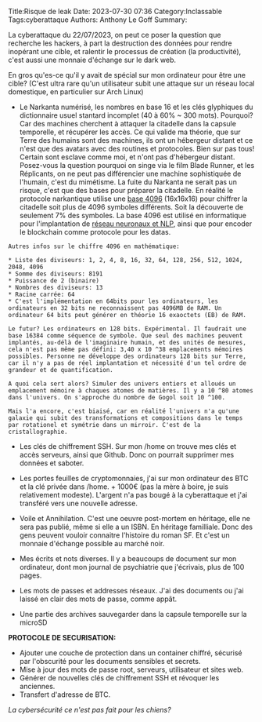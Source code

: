 Title:Risque de leak
Date: 2023-07-30 07:36
Category:Inclassable
Tags:cyberattaque
Authors: Anthony Le Goff
Summary:

La cyberattaque du 22/07/2023, on peut ce poser la question que recherche les hackers, à part la destruction des données pour rendre inopérant une cible, et ralentir le processus de création (la productivité), c'est aussi une monnaie d'échange sur le dark web.

En gros qu'es-ce qu'il y avait de spécial sur mon ordinateur pour être une cible? (C'est ultra rare qu'un utilisateur subit une attaque sur un réseau local domestique, en particulier sur Arch Linux)

* Le Narkanta numérisé, les nombres en base 16 et les clés glyphiques du dictionnaire usuel stantard incomplet (40 à 60% ~ 300 mots). Pourquoi? Car des machines cherchent à attaquer la citadelle dans la capsule temporelle, et récupérer les accès. Ce qui valide ma théorie, que sur Terre des humains sont des machines, ils ont un hébergeur distant et ce n'est que des avatars avec des routines et protocoles. Bien sur pas tous! Certain sont esclave comme moi, et n'ont pas d'hébergeur distant. Posez-vous la question pourquoi on singe via le film Blade Runner, et les Réplicants, on ne peut pas différencier une machine sophistiquée de l'humain, c'est du mimétisme. La fuite du Narkanta ne serait pas un risque, c'est que des bases pour préparer la citadelle. En réalité le protocole narkantique utilise une [base 4096](https://github.com/ZCHGorg/base4096) (16x16x16) pour chiffrer la citadelle soit plus de 4096 symboles différents. Soit la découverte de seulement 7% des symboles. La base 4096 est utilisé en informatique pour l'implantation de [réseau neuronaux et NLP](https://metatext.io/models/allenai-longformer-base-4096), ainsi que pour encoder le blockchain comme protocole pour les datas.

```text
Autres infos sur le chiffre 4096 en mathématique:

* Liste des diviseurs: 1, 2, 4, 8, 16, 32, 64, 128, 256, 512, 1024, 2048, 4096
* Somme des diviseurs: 8191
* Puissance de 2 (binaire)
* Nombres des diviseurs: 13
* Racine carrée: 64
* C'est l'implémentation en 64bits pour les ordinateurs, les ordinateurs en 32 bits ne reconnaissent pas 4096MB de RAM. Un ordinateur 64 bits peut générer en théorie 16 exaoctets (EB) de RAM.

Le futur? Les ordinateurs en 128 bits. Expérimental. Il faudrait une base 16384 comme séquence de symbole. Que seul des machines peuvent implantés, au-délà de l'imaginaire humain, et des unités de mesures, cela n'est pas même pas défini: 3,40 x 10 ^38 emplacements mémoires possibles. Personne ne développe des ordinateurs 128 bits sur Terre, car il n'y a pas de réel implantation et nécessité d'un tel ordre de grandeur et de quantification.

A quoi cela sert alors? Simuler des univers entiers et alloués un emplacement mémoire à chaques atomes de matières. Il y a 10 ^80 atomes dans l'univers. On s'approche du nombre de Gogol soit 10 ^100. 

Mais l'a encore, c'est biaisé, car en réalité l'univers n'a qu'une galaxie qui subit des transformations et compositions dans le temps par rotationel et symétrie dans un mirroir. C'est de la cristallographie.
```

* Les clés de chiffrement SSH. Sur mon /home on trouve mes clés et accès serveurs, ainsi que Github. Donc on pourrait supprimer mes données et saboter.

* Les portes feuilles de cryptomonnaies, j'ai sur mon ordinateur des BTC et la clé privée dans /home. + 1000€ (pas la mère à boire, je suis relativement modeste). L'argent n'a pas bougé à la cyberattaque et j'ai transféré vers une nouvelle adresse.

* Voile et Annihilation. C'est une oeuvre post-mortem en héritage, elle ne sera pas publié, même si elle a un ISBN. En héritage familliale. Donc des gens peuvent vouloir connaitre l'histoire du roman SF. Et c'est un monnaie d'échange possible au marché noir.

* Mes écrits et nots diverses. Il y a beaucoups de document sur mon ordinateur, dont mon journal de psychiatrie que j'écrivais, plus de 100 pages. 

* Les mots de passes et addresses réseaux. J'ai des documents ou j'ai laissé en clair des mots de passe, comme appât.

* Une partie des archives sauvegarder dans la capsule temporelle sur la microSD

**PROTOCOLE DE SECURISATION:**

* Ajouter une couche de protection dans un container chiffré, sécurisé par l'obscurité pour les documents sensibles et secrets. 
* Mise à jour des mots de passe root, serveurs, utilisateur et sites web.
* Générer de nouvelles clés de chiffrement SSH et révoquer les anciennes.
* Transfert d'adresse de BTC.

*La cybersécurité ce n'est pas fait pour les chiens?*

